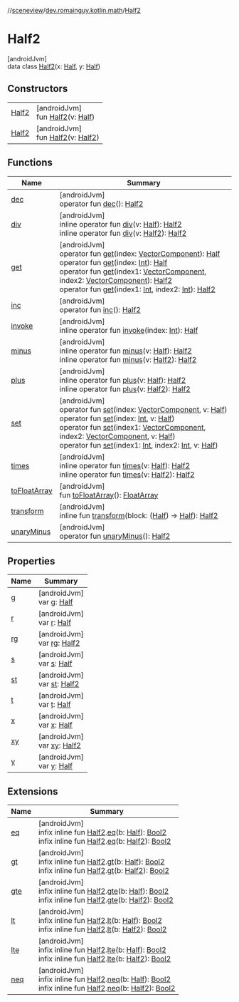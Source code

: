 //[sceneview](../../../index.md)/[dev.romainguy.kotlin.math](../index.md)/[Half2](index.md)

# Half2

[androidJvm]\
data class [Half2](index.md)(x: [Half](../-half/index.md), y: [Half](../-half/index.md))

## Constructors

| | |
|---|---|
| [Half2](-half2.md) | [androidJvm]<br>fun [Half2](-half2.md)(v: [Half](../-half/index.md)) |
| [Half2](-half2.md) | [androidJvm]<br>fun [Half2](-half2.md)(v: [Half2](index.md)) |

## Functions

| Name | Summary |
|---|---|
| [dec](dec.md) | [androidJvm]<br>operator fun [dec](dec.md)(): [Half2](index.md) |
| [div](div.md) | [androidJvm]<br>inline operator fun [div](div.md)(v: [Half](../-half/index.md)): [Half2](index.md)<br>inline operator fun [div](div.md)(v: [Half2](index.md)): [Half2](index.md) |
| [get](get.md) | [androidJvm]<br>operator fun [get](get.md)(index: [VectorComponent](../-vector-component/index.md)): [Half](../-half/index.md)<br>operator fun [get](get.md)(index: [Int](https://kotlinlang.org/api/latest/jvm/stdlib/kotlin/-int/index.html)): [Half](../-half/index.md)<br>operator fun [get](get.md)(index1: [VectorComponent](../-vector-component/index.md), index2: [VectorComponent](../-vector-component/index.md)): [Half2](index.md)<br>operator fun [get](get.md)(index1: [Int](https://kotlinlang.org/api/latest/jvm/stdlib/kotlin/-int/index.html), index2: [Int](https://kotlinlang.org/api/latest/jvm/stdlib/kotlin/-int/index.html)): [Half2](index.md) |
| [inc](inc.md) | [androidJvm]<br>operator fun [inc](inc.md)(): [Half2](index.md) |
| [invoke](invoke.md) | [androidJvm]<br>inline operator fun [invoke](invoke.md)(index: [Int](https://kotlinlang.org/api/latest/jvm/stdlib/kotlin/-int/index.html)): [Half](../-half/index.md) |
| [minus](minus.md) | [androidJvm]<br>inline operator fun [minus](minus.md)(v: [Half](../-half/index.md)): [Half2](index.md)<br>inline operator fun [minus](minus.md)(v: [Half2](index.md)): [Half2](index.md) |
| [plus](plus.md) | [androidJvm]<br>inline operator fun [plus](plus.md)(v: [Half](../-half/index.md)): [Half2](index.md)<br>inline operator fun [plus](plus.md)(v: [Half2](index.md)): [Half2](index.md) |
| [set](set.md) | [androidJvm]<br>operator fun [set](set.md)(index: [VectorComponent](../-vector-component/index.md), v: [Half](../-half/index.md))<br>operator fun [set](set.md)(index: [Int](https://kotlinlang.org/api/latest/jvm/stdlib/kotlin/-int/index.html), v: [Half](../-half/index.md))<br>operator fun [set](set.md)(index1: [VectorComponent](../-vector-component/index.md), index2: [VectorComponent](../-vector-component/index.md), v: [Half](../-half/index.md))<br>operator fun [set](set.md)(index1: [Int](https://kotlinlang.org/api/latest/jvm/stdlib/kotlin/-int/index.html), index2: [Int](https://kotlinlang.org/api/latest/jvm/stdlib/kotlin/-int/index.html), v: [Half](../-half/index.md)) |
| [times](times.md) | [androidJvm]<br>inline operator fun [times](times.md)(v: [Half](../-half/index.md)): [Half2](index.md)<br>inline operator fun [times](times.md)(v: [Half2](index.md)): [Half2](index.md) |
| [toFloatArray](to-float-array.md) | [androidJvm]<br>fun [toFloatArray](to-float-array.md)(): [FloatArray](https://kotlinlang.org/api/latest/jvm/stdlib/kotlin/-float-array/index.html) |
| [transform](transform.md) | [androidJvm]<br>inline fun [transform](transform.md)(block: ([Half](../-half/index.md)) -&gt; [Half](../-half/index.md)): [Half2](index.md) |
| [unaryMinus](unary-minus.md) | [androidJvm]<br>operator fun [unaryMinus](unary-minus.md)(): [Half2](index.md) |

## Properties

| Name | Summary |
|---|---|
| [g](g.md) | [androidJvm]<br>var [g](g.md): [Half](../-half/index.md) |
| [r](r.md) | [androidJvm]<br>var [r](r.md): [Half](../-half/index.md) |
| [rg](rg.md) | [androidJvm]<br>var [rg](rg.md): [Half2](index.md) |
| [s](s.md) | [androidJvm]<br>var [s](s.md): [Half](../-half/index.md) |
| [st](st.md) | [androidJvm]<br>var [st](st.md): [Half2](index.md) |
| [t](t.md) | [androidJvm]<br>var [t](t.md): [Half](../-half/index.md) |
| [x](x.md) | [androidJvm]<br>var [x](x.md): [Half](../-half/index.md) |
| [xy](xy.md) | [androidJvm]<br>var [xy](xy.md): [Half2](index.md) |
| [y](y.md) | [androidJvm]<br>var [y](y.md): [Half](../-half/index.md) |

## Extensions

| Name | Summary |
|---|---|
| [eq](../eq.md) | [androidJvm]<br>infix inline fun [Half2](index.md).[eq](../eq.md)(b: [Half](../-half/index.md)): [Bool2](../-bool2/index.md)<br>infix inline fun [Half2](index.md).[eq](../eq.md)(b: [Half2](index.md)): [Bool2](../-bool2/index.md) |
| [gt](../gt.md) | [androidJvm]<br>infix inline fun [Half2](index.md).[gt](../gt.md)(b: [Half](../-half/index.md)): [Bool2](../-bool2/index.md)<br>infix inline fun [Half2](index.md).[gt](../gt.md)(b: [Half2](index.md)): [Bool2](../-bool2/index.md) |
| [gte](../gte.md) | [androidJvm]<br>infix inline fun [Half2](index.md).[gte](../gte.md)(b: [Half](../-half/index.md)): [Bool2](../-bool2/index.md)<br>infix inline fun [Half2](index.md).[gte](../gte.md)(b: [Half2](index.md)): [Bool2](../-bool2/index.md) |
| [lt](../lt.md) | [androidJvm]<br>infix inline fun [Half2](index.md).[lt](../lt.md)(b: [Half](../-half/index.md)): [Bool2](../-bool2/index.md)<br>infix inline fun [Half2](index.md).[lt](../lt.md)(b: [Half2](index.md)): [Bool2](../-bool2/index.md) |
| [lte](../lte.md) | [androidJvm]<br>infix inline fun [Half2](index.md).[lte](../lte.md)(b: [Half](../-half/index.md)): [Bool2](../-bool2/index.md)<br>infix inline fun [Half2](index.md).[lte](../lte.md)(b: [Half2](index.md)): [Bool2](../-bool2/index.md) |
| [neq](../neq.md) | [androidJvm]<br>infix inline fun [Half2](index.md).[neq](../neq.md)(b: [Half](../-half/index.md)): [Bool2](../-bool2/index.md)<br>infix inline fun [Half2](index.md).[neq](../neq.md)(b: [Half2](index.md)): [Bool2](../-bool2/index.md) |

